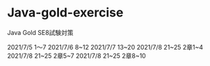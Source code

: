 # Java-gold-exercise
Java Gold SE8試験対策

2021/7/5 1〜7
2021/7/6 8~12
2021/7/7 13~20
2021/7/8 21~25 2章1~4
2021/7/8 21~25 2章5~7
2021/7/8 21~25 2章8~10